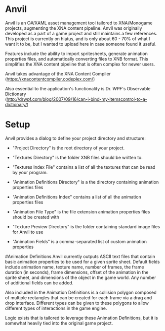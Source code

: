 # Anvil
Anvil is an C#/XAML asset management tool tailored to XNA/Monogame projects, augmenting the XNA content pipeline. Anvil was
originally developed as a part of a game project and still maintains a few references. This project is currently on hiatus,
and is only about 60 - 70% of what I want it to be, but I wanted to upload here in case someone found it useful.

Features include the ability to import spritesheets, generate animation properties files, and automatically converting files 
to XNB format. This simplifies the XNA content pipeline that is often complex for newer users.

Anvil takes advantage of the XNA Content Compiler <br>
(https://xnacontentcompiler.codeplex.com/)

Also essential to the application's functionality is Dr. WPF's Observable Dictionary <br>
(http://drwpf.com/blog/2007/09/16/can-i-bind-my-itemscontrol-to-a-dictionary/)

# Setup
Anvil provides a dialog to define your project directory and structure:

- "Project Directory" is the root directory of your project.
- "Textures Directory" is the folder XNB files should be written to.
- "Textures Index File" contains a list of all the textures that can be read by your program.

- "Animation Definitions Directory" is a the directory containing animation properties files
- "Animation Definitions Index" contains a list of all the animation properties files
- "Animation File Type" is the file extension animation properties files should be created with

- "Texture Preview Directory" is the folder containing standard image files for Anvil to use

- "Animation Fields" is a comma-separated list of custom animation properties

#Animation Definitions
Anvil currently outputs ASCII text files that contain basic animation properties to be used for a given sprite sheet.
Default fields include animation name, texture name, number of frames, the frame duration (in seconds), frame dimensions,
offset of the animation in the sprite sheet, and dimensions of the object in the game world. Any number of additional fields
can be added.

Also included in the Animation Definitions is a collision polygon composed of multiple rectangles that can be created for
each frame via a drag and drop interface. Different types can be given to these polygons to allow different types of
interactions in the game engine.

Logic exists that is tailored to leverage these Animation Definitions, but it is somewhat heavily tied into the original game
project.
